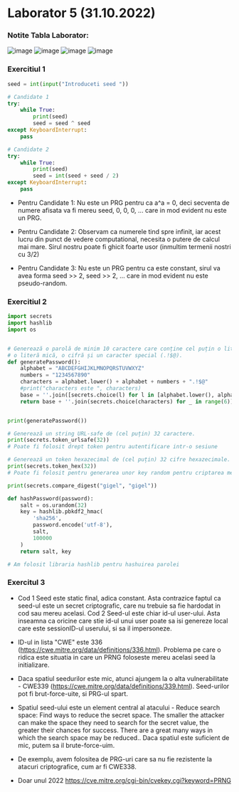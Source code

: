 # Laborator 5 (31.10.2022)

### Notite Tabla Laborator:
![image](https://user-images.githubusercontent.com/73616883/200144582-e4348adf-1b32-402f-9bca-e0f12ea1a8e8.png)
![image](https://user-images.githubusercontent.com/73616883/200144589-6cd29553-c19d-4087-86b3-5286ce18d0df.png)
![image](https://user-images.githubusercontent.com/73616883/200144596-7d5e8e01-f711-4339-8b45-0bec94811e3a.png)
![image](https://user-images.githubusercontent.com/73616883/200144603-55bae279-5e3d-44e1-ab9d-e1606e26e573.png)

### Exercitiul 1

```python
seed = int(input("Introduceti seed "))

# Candidate 1
try:
    while True:
        print(seed)
        seed = seed ^ seed
except KeyboardInterrupt:
    pass

# Candidate 2
try:
    while True:
        print(seed)
        seed = int(seed + seed / 2)
except KeyboardInterrupt:
    pass
```

- Pentru Candidate 1: Nu este un PRG pentru ca a^a = 0, deci secventa de numere afisata va fi mereu seed, 0, 0, 0, ... care in mod evident nu este un PRG.

- Pentru Candidate 2: Observam ca numerele tind spre infinit, iar acest lucru din punct de vedere computational, necesita o putere de calcul mai mare. Sirul nostru poate fi ghicit foarte usor (inmultim termenii nostri cu 3/2)

- Pentru Candidate 3: Nu este un PRG pentru ca este constant, sirul va avea forma seed >> 2, seed >> 2, ... care in mod evident nu este pseudo-random.

### Exercitiul 2

```python
import secrets
import hashlib
import os


# Generează o parolă de minim 10 caractere care conține cel puțin o literă mare,
# o literă mică, o cifră și un caracter special (.!$@).
def generatePassword():
    alphabet = "ABCDEFGHIJKLMNOPQRSTUVWXYZ"
    numbers = "1234567890"
    characters = alphabet.lower() + alphabet + numbers + ".!$@"
    #print("characters este ", characters)
    base = ''.join([secrets.choice(l) for l in [alphabet.lower(), alphabet, numbers, ".!$@"]])
    return base + ''.join(secrets.choice(characters) for _ in range(6))


print(generatePassword())

# Generează un string URL-safe de (cel puțin) 32 caractere.
print(secrets.token_urlsafe(32))
# Poate fi folosit drept token pentru autentificare intr-o sesiune

# Generează un token hexazecimal de (cel puțin) 32 cifre hexazecimale.
print(secrets.token_hex(32))
# Poate fi folosit pentru generarea unor key random pentru criptarea mesajelor

print(secrets.compare_digest("gigel", "gigel"))

def hashPassword(password):
    salt = os.urandom(32)
    key = hashlib.pbkdf2_hmac(
        'sha256',
        password.encode('utf-8'),
        salt,
        100000
    )
    return salt, key

# Am folosit libraria hashlib pentru hashuirea parolei
```

### Exercitul 3

- Cod 1 Seed este static final, adica constant. Asta contrazice faptul ca seed-ul este un secret criptografic, care nu trebuie sa fie hardodat in cod sau mereu acelasi. Cod 2 Seed-ul este chiar id-ul user-ului. Asta inseamna ca oricine care stie id-ul unui user poate sa isi genereze local care este sessionID-ul userului, si sa il impersoneze.

- ID-ul in lista "CWE" este 336 (https://cwe.mitre.org/data/definitions/336.html). Problema pe care o ridica este situatia in care un PRNG foloseste mereu acelasi seed la initializare.

- Daca spatiul seedurilor este mic, atunci ajungem la o alta vulnerabilitate - CWE339 (https://cwe.mitre.org/data/definitions/339.html). Seed-urilor pot fi brut-force-uite, si PRG-ul spart.

- Spatiul seed-ului este un element central al atacului - Reduce search space: Find ways to reduce the secret space. The smaller the attacker can make the space they need to search for the secret value, the greater their chances for success. There are a great many ways in which the search space may be reduced.. Daca spatiul este suficient de mic, putem sa il brute-force-uim.

- De exemplu, avem folositea de PRG-uri care sa nu fie rezistente la atacuri criptografice, cum ar fi CWE338.

- Doar unul 2022
  https://cve.mitre.org/cgi-bin/cvekey.cgi?keyword=PRNG

